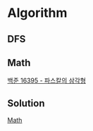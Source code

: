 # Algorithm

## DFS

## Math

[백준 16395 - 파스칼의 삼각형](/Math/backjoon_16395.cpp)

## Solution
[Math](/Solution/Math.pdf)

